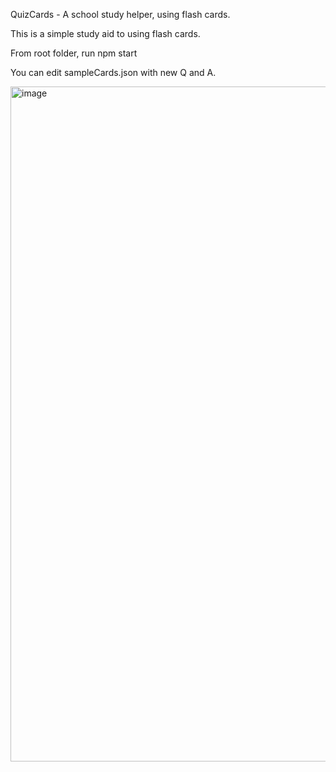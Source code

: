 QuizCards - A school study helper, using flash cards.

This is a simple study aid to using flash cards. 

From root folder, run npm start

You can edit sampleCards.json with new Q and A.

<img width="1920" height="1080" alt="image" src="https://github.com/user-attachments/assets/e42283e2-0a74-423a-92ac-55540ea2a6cb" />
